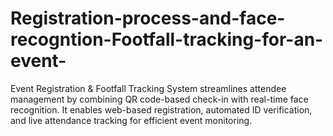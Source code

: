 # Registration-process-and-face-recogntion-Footfall-tracking-for-an-event-
Event Registration &amp; Footfall Tracking System streamlines attendee management by combining QR code-based check-in with real-time face recognition. It enables web-based registration, automated ID verification, and live attendance tracking for efficient event monitoring.
